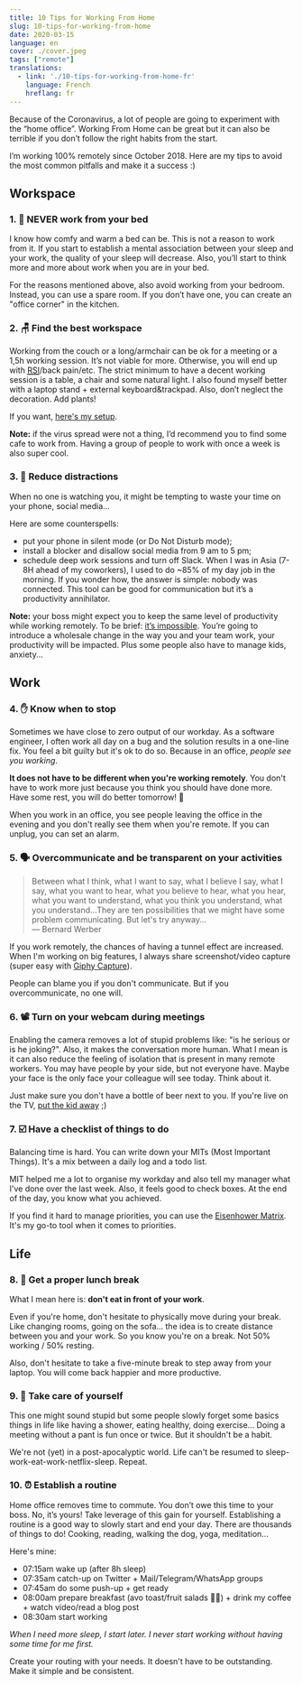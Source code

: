 ```yaml
---
title: 10 Tips for Working From Home
slug: 10-tips-for-working-from-home
date: 2020-03-15
language: en
cover: ./cover.jpeg
tags: ["remote"]
translations:
  - link: './10-tips-for-working-from-home-fr'
    language: French
    hreflang: fr
---
```


Because of the Coronavirus, a lot of people are going to experiment with the “home office”. Working From Home can be great but it can also be terrible if you don’t follow the right habits from the start.

I’m working 100% remotely since October 2018. Here are my tips to avoid the most common pitfalls and make it a success :)


## Workspace

### 1. 🛌 NEVER work from your bed
I know how comfy and warm a bed can be. This is not a reason to work from it. If you start to establish a mental association between your sleep and your work, the quality of your sleep will decrease. Also, you’ll start to think more and more about work when you are in your bed.

For the reasons mentioned above, also avoid working from your bedroom. Instead, you can use a spare room. If you don’t have one, you can create an "office corner" in the kitchen.


### 2. 🪑 Find the best workspace
Working from the couch or a long/armchair can be ok for a meeting or a 1,5h working session. It’s not viable for more. Otherwise, you will end up with [<abbr title="Repetitive Stress Injury">RSI</abbr>](https://en.wikipedia.org/wiki/Repetitive_strain_injury)/back pain/etc. The strict minimum to have a decent working session is a table, a chair and some natural light. I also found myself better with a laptop stand + external keyboard&trackpad. Also, don’t neglect the decoration. Add plants!

If you want, [here's my setup](/uses).

**Note:** if the virus spread were not a thing, I’d recommend you to find some cafe to work from. Having a group of people to work with once a week is also super cool.

### 3. 📲 Reduce distractions
When no one is watching you, it might be tempting to waste your time on your phone, social media...

Here are some counterspells:
* put your phone in silent mode (or Do Not Disturb mode);
* install a blocker and disallow social media from 9 am to 5 pm;
* schedule deep work sessions and turn off Slack. When I was in Asia (7-8H ahead of my coworkers), I used to do ~85% of my day job in the morning. If you wonder how, the answer is simple: nobody was connected. This tool can be good for communication but it’s a productivity annihilator.

**Note:** your boss might expect you to keep the same level of productivity while working remotely. To be brief: [it’s impossible](https://twitter.com/dhh/status/1239626937577828352). You’re going to introduce a wholesale change in the way you and your team work, your productivity will be impacted. Plus some people also have to manage kids, anxiety...

## Work

### 4. ✋ Know when to stop
Sometimes we have close to zero output of our workday. As a software engineer, I often work all day on a bug and the solution results in a one-line fix. You feel a bit guilty but it's ok to do so. Because in an office, *people see you working*.

**It does not have to be different when you're working remotely**. You don't have to work more just because you think you should have done more. Have some rest, you will do better tomorrow! 💪

When you work in an office, you see people leaving the office in the evening and you don't really see them when you're remote. If you can unplug, you can set an alarm.


### 5. 🗣 Overcommunicate and be transparent on your activities

> Between what I think, what I want to say, what I believe I say, what I say, what you want to hear, what you believe to hear, what you hear, what you want to understand, what you think you understand, what you understand...They are ten possibilities that we might have some problem communicating. But let's try anyway...  
> — Bernard Werber

If you work remotely, the chances of having a tunnel effect are increased. When I'm working on big features, I always share screenshot/video capture (super easy with [Giphy Capture](https://giphy.com/apps/giphycapture)).

People can blame you if you don't communicate. But if you overcommunicate, no one will.


### 6. 📽 Turn on your webcam during meetings
Enabling the camera removes a lot of stupid problems like: "is he serious or is he joking?". Also, it makes the conversation more human. What I mean is it can also reduce the feeling of isolation that is present in many remote workers. You may have people by your side, but not everyone have. Maybe your face is the only face your colleague will see today. Think about it.

Just make sure you don't have a bottle of beer next to you. If you're live on the TV, [put the kid away](https://www.youtube.com/watch?v=Mh4f9AYRCZY&feature=emb_title) ;)


### 7. ☑️ Have a checklist of things to do
Balancing time is hard. You can write down your MITs (Most Important Things). It's a mix between a daily log and a todo list.

MIT helped me a lot to organise my workday and also tell my manager what I've done over the last week. Also, it feels good to check boxes. At the end of the day, you know what you achieved.

If you find it hard to manage priorities, you can use the [Eisenhower Matrix](https://www.eisenhower.me/eisenhower-matrix/). It's my go-to tool when it comes to priorities.

## Life

### 8. 🍛 Get a proper lunch break
What I mean here is: **don't eat in front of your work**.

Even if you're home, don't hesitate to physically move during your break. Like changing rooms, going on the sofa... the idea is to create distance between you and your work. So you know you're on a break. Not 50% working / 50% resting.

Also, don't hesitate to take a five-minute break to step away from your laptop. You will come back happier and more productive.


### 9. 🍃 Take care of yourself
This one might sound stupid but some people slowly forget some basics things in life like having a shower, eating healthy, doing exercise... Doing a meeting without a pant is fun once or twice. But it shouldn't be a habit.

We're not (yet) in a post-apocalyptic world. Life can't be resumed to sleep-work-eat-work-netflix-sleep. Repeat.


### 10. ⏰ Establish a routine

Home office removes time to commute. You don’t owe this time to your boss. No, it’s yours! Take leverage of this gain for yourself. Establishing a routine is a good way to slowly start and end your day. There are thousands of things to do! Cooking, reading, walking the dog, yoga, meditation...

Here's mine:
* 07:15am wake up (after 8h sleep)
* 07:35am catch-up on Twitter + Mail/Telegram/WhatsApp groups
* 07:45am do some push-up + get ready
* 08:00am prepare breakfast (avo toast/fruit salads 👨‍🍳) + drink my coffee + watch video/read a blog post
* 08:30am start working

*When I need more sleep, I start later. I never start working without having some time for me first.*

Create your routing with your needs. It doesn't have to be outstanding. Make it simple and be consistent.
